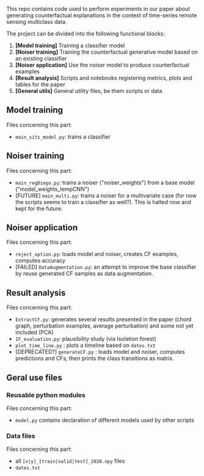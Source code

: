 This repo contains code used to perform experiments in our paper about generating counterfactual explanations in the context of time-series remote sensing multiclass data. 

The project can be divided into the following functional blocks:
1. **[Model training]** Training a classifier model
2. **[Noiser training]** Training the counterfactual generative model based on an existing classifier
3. **[Noiser application]** Use the noiser model to produce counterfactual examples
4. **[Result analysis]** Scripts and notebooks registering metrics, plots and tables for the paper
5. **[General utils]** General utility files, be them scripts or data

## Model training
Files concerning this part:
- `main_sits_model.py`: trains a classifier

## Noiser training
Files concerning this part:
- `main_regDiego.py`: trains a noiser ("noiser_weights") from a base model ("model_weights_tempCNN")
-  [FUTURE] `main_multi.py`: trains a noiser for a multivariate case (for now the scripts seems to train a classifier as well?). This is halted now and kept for the future.


## Noiser application
Files concerning this part:
- `reject_option.py`: loads model and noiser, creates CF examples, computes accuracy
- [FAILED] `DataAugmentation.py`:  an attempt to improve the base classifier by reuse generated CF samples as data augmentation.

## Result analysis
Files concerning this part:
- `ExtractCF.py`: generates several results presented in the paper (chord graph, perturbation examples, average perturbation) and some not yet included (PCA)
- `IF_evaluation.py`: plausibility study (via Isolation forest)
- `plot_time_line.py` : plots a timeline based on `dates.txt`
- [DEPRECATED?] `generateCF.py` : loads model and noiser, computes predictions and CFs, then prints the class transitions as matrix.

## Geral use files
### Reusable python modules
Files concerning this part:
- `model.py` contains declaration of different models used by other scripts

### Data files
Files concerning this part:
- all `[x|y]_[train|valid|test]_2020.npy` files
- `dates.txt`
